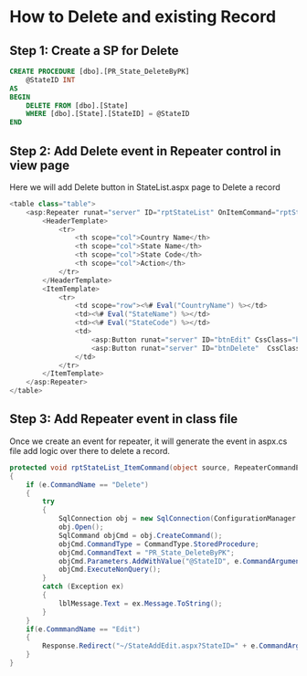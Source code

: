 # How to Delete and existing Record
## Step 1: Create a SP for Delete
```sql
CREATE PROCEDURE [dbo].[PR_State_DeleteByPK]
    @StateID INT
AS
BEGIN
    DELETE FROM [dbo].[State]
    WHERE [dbo].[State].[StateID] = @StateID
END
```

## Step 2: Add Delete event in Repeater control in view page
Here we will add Delete button in StateList.aspx page to Delete a record
```csharp
<table class="table">
    <asp:Repeater runat="server" ID="rptStateList" OnItemCommand="rptStateList_ItemCommand">
        <HeaderTemplate>
            <tr>
                <th scope="col">Country Name</th>
                <th scope="col">State Name</th>
                <th scope="col">State Code</th>
                <th scope="col">Action</th>
            </tr>
        </HeaderTemplate>
        <ItemTemplate>
            <tr>
                <td scope="row"><%# Eval("CountryName") %></td>
                <td><%# Eval("StateName") %></td>
                <td><%# Eval("StateCode") %></td>
                <td>
                    <asp:Button runat="server" ID="btnEdit" CssClass="btn btn-primary" Text="Edit"  CommandName="Edit" CommandArgument='<%# Eval("StateID") %>'/>
                    <asp:Button runat="server" ID="btnDelete"  CssClass="btn btn-danger"  Text="Delete" CommandName="Delete" CommandArgument='<%# Eval("StateID") %>'/>
                </td>
            </tr>
        </ItemTemplate>
    </asp:Repeater>
</table>
```

## Step 3: Add Repeater event in class file
Once we create an event for repeater, it will generate the event in aspx.cs file add logic over there to delete a record.
```csharp
protected void rptStateList_ItemCommand(object source, RepeaterCommandEventArgs e)
{
    if (e.CommandName == "Delete")
    {
        try
        {
            SqlConnection obj = new SqlConnection(ConfigurationManager.ConnectionStrings["ABConnection"].ToString());
            obj.Open();
            SqlCommand objCmd = obj.CreateCommand();
            objCmd.CommandType = CommandType.StoredProcedure;
            objCmd.CommandText = "PR_State_DeleteByPK";
            objCmd.Parameters.AddWithValue("@StateID", e.CommandArgument);
            objCmd.ExecuteNonQuery();
        }
        catch (Exception ex)
        {
            lblMessage.Text = ex.Message.ToString();
        }
    }
    if(e.CommmandName == "Edit")
    {
        Response.Redirect("~/StateAddEdit.aspx?StateID=" + e.CommandArgument);
    }
}
```

